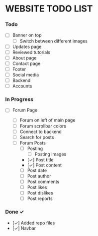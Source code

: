 # WEBSITE TODO LIST

### Todo

- [ ] Banner on top
  - [ ] Switch between different images
- [ ] Updates page
- [ ] Reviewed tutorials
- [ ] About page
- [ ] Contact page
- [ ] Footer
- [ ] Social media
- [ ] Backend
- [ ] Accounts

### In Progress

- [ ] Forum Page

  - [ ] Forum on left of main page
  - [ ] Forum scrollbar colors
  - [ ] Connect to backend
  - [ ] Search for posts
  - [ ] Forum Posts
    - [ ] Posting
      - [ ] Posting images
    - [✓] Post title
    - [✓] Post content
    - [ ] Post date
    - [ ] Post author
    - [ ] Post comments
    - [ ] Post likes
    - [ ] Post dislikes
    - [ ] Post reports

### Done ✓

- [✓] Added repo files
- [✓] Navbar
